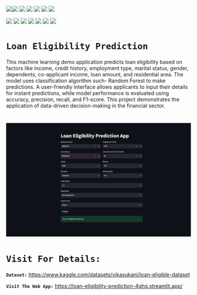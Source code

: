 <img src="https://img.shields.io/badge/build%20with-python-yellow"><img src="https://img.shields.io/badge/-machine%20learning-brightgreen"> <img src="https://img.shields.io/badge/-streamlit-orange">
<img src="https://img.shields.io/badge/deployed%20in-Streamlit%20Cloud-blue">
<img src="https://img.shields.io/badge/domain-Finance-orange">
<img src="https://img.shields.io/badge/dataset-Kaggle-red">
<img src="https://img.shields.io/badge/-Loan Eligible Dataset-orange">

<img src="https://img.shields.io/badge/build%20with-python-yellow">
<img src="https://img.shields.io/badge/-machine%20learning-brightgreen">
<img src="https://img.shields.io/badge/-sentiment%20analysis-blue">
<img src="https://img.shields.io/badge/deployed%20in-Streamlit%20Cloud-blue">
<img src="https://img.shields.io/badge/domain-NLP%20&%20Text%20Mining-orange">
<img src="https://img.shields.io/badge/dataset-Kaggle-red">
<img src="https://img.shields.io/badge/-Sentiment%20Analysis%20Dataset-orange">




# **`Loan Eligibility Prediction`** 

This machine learning demo application predicts loan eligibility based on factors like income, credit history, employment type, marital status, gender, dependents, co-applicant income, loan amount, and residential area. The model uses classification algorithm such- Random Forest to make predictions. A user-friendly interface allows applicants to input their details for instant predictions, while model performance is evaluated using accuracy, precision, recall, and F1-score. This project demonstrates the application of data-driven decision-making in the financial sector.

#


<img align="" alt="coding" width="900" src= "https://github.com/bhushan-zade/Loan_Eligibility_Prediction/blob/main/Loan%20Eligibility%20Prediction%20App.png">

# **`Visit For Details:`**

**`Dataset:`** https://www.kaggle.com/datasets/vikasukani/loan-eligible-dataset

**`Visit The Web App:`** https://loan-eligibility-prediction-4ghq.streamlit.app/



    
 
